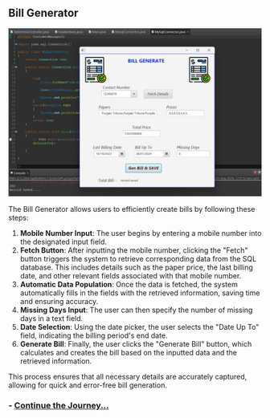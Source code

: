 ## Bill Generator

<img src="assets/billGenerator.png" alt="Paper" width="850"/>

The Bill Generator allows users to efficiently create bills by following these steps:

1. **Mobile Number Input**: The user begins by entering a mobile number into the designated input field.
2. **Fetch Button**: After inputting the mobile number, clicking the "Fetch" button triggers the system to retrieve corresponding data from the SQL database. This includes details such as the paper price, the last billing date, and other relevant fields associated with that mobile number.
3. **Automatic Data Population**: Once the data is fetched, the system automatically fills in the fields with the retrieved information, saving time and ensuring accuracy.
4. **Missing Days Input**: The user can then specify the number of missing days in a text field.
5. **Date Selection**: Using the date picker, the user selects the "Date Up To" field, indicating the billing period's end date.
6. **Generate Bill**: Finally, the user clicks the "Generate Bill" button, which calculates and creates the bill based on the inputted data and the retrieved information.

This process ensures that all necessary details are accurately captured, allowing for quick and error-free bill generation.

### - [Continue the Journey...](Page5.md)